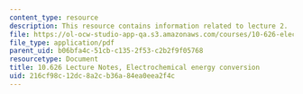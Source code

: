 ```yaml
---
content_type: resource
description: This resource contains information related to lecture 2.
file: https://ol-ocw-studio-app-qa.s3.amazonaws.com/courses/10-626-electrochemical-energy-systems-spring-2014/216cf98c12dc8a2cb36a84ea0eea2f4c_MIT10_626S14_S11lec02.pdf
file_type: application/pdf
parent_uid: b06bfa4c-51cb-c135-2f53-c2b2f9f05768
resourcetype: Document
title: 10.626 Lecture Notes, Electrochemical energy conversion
uid: 216cf98c-12dc-8a2c-b36a-84ea0eea2f4c
---
```

